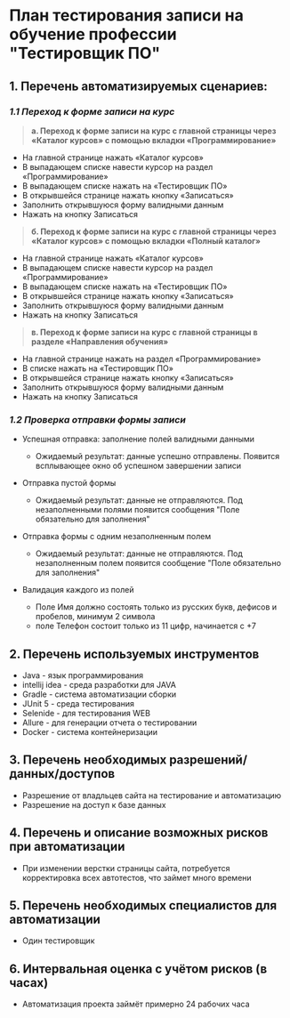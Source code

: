 # План тестирования записи на обучение профессии "Тестировщик ПО"
## 1. Перечень автоматизируемых сценариев:
### *1.1 Переход к форме записи на курс*
> **а. Переход к форме записи на курс с главной страницы через «Каталог курсов» с помощью вкладки «Программирование»**

- На главной странице нажать «Каталог курсов»
- В выпадающем списке навести курсор на раздел «Программирование»
- В выпадающем списке нажать на «Тестировщик ПО»
- В открывшейся странице нажать кнопку «Записаться»
- Заполнить открывшуюся форму валидными данным
- Нажать на кнопку Записаться

> **б. Переход к форме записи на курс с главной страницы через «Каталог курсов» с помощью вкладки «Полный каталог»**

- На главной странице нажать «Каталог курсов»
- В выпадающем списке навести курсор на раздел «Программирование»
- В выпадающем списке нажать на «Тестировщик ПО»
- В открывшейся странице нажать кнопку «Записаться»
- Заполнить открывшуюся форму валидными данным
- Нажать на кнопку Записаться

> **в. Переход к форме записи на курс с главной страницы в разделе «Направления обучения»**

- На главной странице нажать на раздел «Программирование»
- В списке нажать на «Тестировщик ПО»
- В открывшейся странице нажать кнопку «Записаться»
- Заполнить открывшуюся форму валидными данным
- Нажать на кнопку Записаться

### *1.2 Проверка отправки формы записи*
   
+ Успешная отправка: заполнение полей валидными данными
   + Ожидаемый результат: данные успешно отправлены. Появится всплывающее окно об успешном завершении записи


+ Отправка пустой формы
   + Ожидаемый результат: данные не отправляются. Под незаполненными полями появится сообщения "Поле обязательно для заполнения" 


+ Отправка формы с одним незаполненным полем
   + Ожидаемый результат: данные не отправляются. Под незаполненным полем появится сообщение "Поле обязательно для заполнения"


+ Валидация каждого из полей
   + Поле Имя должно состоять только из русских букв, дефисов и пробелов, минимум 2 символа
   + поле Телефон состоит только из 11 цифр, начинается с +7


## 2. Перечень используемых инструментов
   - Java - язык программирования
   - intellij idea - среда разработки для JAVA
   - Gradle - система автоматизации сборки
   - JUnit 5 - среда тестирования
   - Selenide - для тестирования WEB
   - Allure - для генерации отчета о тестировании
   - Docker - система контейнеризации


## 3. Перечень необходимых разрешений/данных/доступов
   - Разрешение от владльцев сайта на тестирование и автоматизацию
   - Разрешение на доступ к базе данных
## 4. Перечень и описание возможных рисков при автоматизации
   - При изменении верстки страницы сайта, потребуется корректировка всех автотестов, что займет много времени
## 5. Перечень необходимых специалистов для автоматизации
   - Один тестировщик
## 6. Интервальная оценка с учётом рисков (в часах)
   - Автоматизация проекта займёт примерно 24 рабочих часа